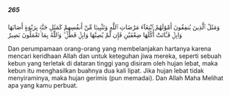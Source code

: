 ##### 265

<span class="ayah">وَمَثَلُ ٱلَّذِينَ يُنفِقُونَ أَمْوَٰلَهُمُ ٱبْتِغَآءَ مَرْضَاتِ ٱللَّهِ وَتَثْبِيتًۭا مِّنْ أَنفُسِهِمْ كَمَثَلِ جَنَّةٍۭ بِرَبْوَةٍ أَصَابَهَا وَابِلٌۭ فَـَٔاتَتْ أُكُلَهَا ضِعْفَيْنِ فَإِن لَّمْ يُصِبْهَا وَابِلٌۭ فَطَلٌّۭ ۗ وَٱللَّهُ بِمَا تَعْمَلُونَ بَصِيرٌ</span>

<span class="ayah_translation">Dan perumpamaan orang-orang yang membelanjakan hartanya karena mencari keridhaan Allah dan untuk keteguhan jiwa mereka, seperti sebuah kebun yang terletak di dataran tinggi yang disiram oleh hujan lebat, maka kebun itu menghasilkan buahnya dua kali lipat. Jika hujan lebat tidak menyiraminya, maka hujan gerimis (pun memadai). Dan Allah Maha Melihat apa yang kamu perbuat.</span>
